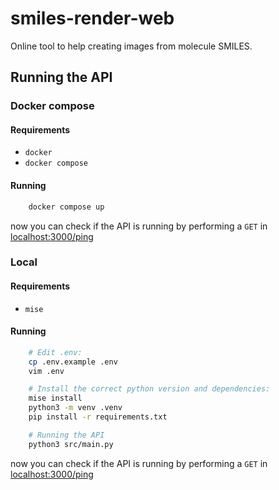 # smiles-render-web

Online tool to help creating images from molecule SMILES.


## Running the API

### Docker compose

#### Requirements

- `docker`
- `docker compose`

#### Running

``` bash
    docker compose up
```

now you can check if the API is running by performing a `GET` in [localhost:3000/ping](http://localhost:3000/ping)

### Local

#### Requirements

- `mise`

#### Running

``` bash
    # Edit .env:
    cp .env.example .env
    vim .env

    # Install the correct python version and dependencies:
    mise install
    python3 -m venv .venv
    pip install -r requirements.txt

    # Running the API
    python3 src/main.py
```

now you can check if the API is running by performing a `GET` in [localhost:3000/ping](http://localhost:3000/ping)